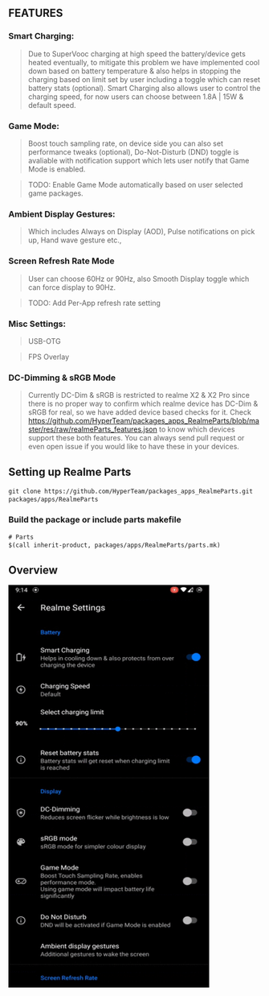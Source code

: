 ## FEATURES 
### Smart Charging: 

> Due to SuperVooc charging at high speed the battery/device gets heated eventually, to mitigate this problem we have implemented cool down based on battery temperature & also helps in stopping the charging based on limit set by user including a toggle which can reset battery stats (optional). Smart Charging also allows user to control the charging speed, for now users can choose between 1.8A | 15W & default speed.
### Game Mode: 
>Boost touch sampling rate, on device side you can also set performance tweaks (optional), Do-Not-Disturb (DND) toggle is avaliable with notification support which lets user notify that Game Mode is enabled.

>TODO: Enable Game Mode automatically based on user selected game packages.
### Ambient Display Gestures:
>Which includes Always on Display (AOD), Pulse notifications on pick up, Hand wave gesture etc.,
### Screen Refresh Rate Mode
>User can choose 60Hz or 90Hz, also Smooth Display toggle which can force display to 90Hz.

>TODO: Add Per-App refresh rate setting
### Misc Settings:
>USB-OTG

> FPS Overlay
### DC-Dimming & sRGB Mode
>Currently DC-Dim & sRGB is restricted to realme X2 & X2 Pro since there is no proper way to confirm which realme device has DC-Dim & sRGB for real, so we have added device based checks for it. Check https://github.com/HyperTeam/packages_apps_RealmeParts/blob/master/res/raw/realmeParts_features.json
to know which devices support these both features. You can always send pull request or even open issue if you would like to have these in your devices.  

## Setting up Realme Parts

    git clone https://github.com/HyperTeam/packages_apps_RealmeParts.git packages/apps/RealmeParts
### Build the package or include parts makefile
```
# Parts
$(call inherit-product, packages/apps/RealmeParts/parts.mk)
```
## Overview
<img align="left" width="400" height="800" src="/RealmeParts.gif">
